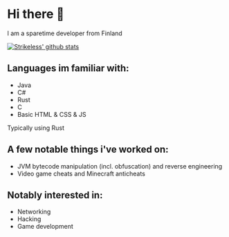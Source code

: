 # Hi there 👋

I am a sparetime developer from Finland

[![Strikeless' github stats](https://github-readme-stats.vercel.app/api?username=Strikeless&show_icons=true&theme=dark&count_private=true)](https://github.com/anuraghazra/github-readme-stats)

## Languages im familiar with:
- Java
- C#
- Rust
- C
- Basic HTML & CSS & JS

Typically using Rust

## A few notable things i've worked on:
- JVM bytecode manipulation (incl. obfuscation) and reverse engineering
- Video game cheats and Minecraft anticheats

## Notably interested in:
- Networking
- Hacking
- Game development
